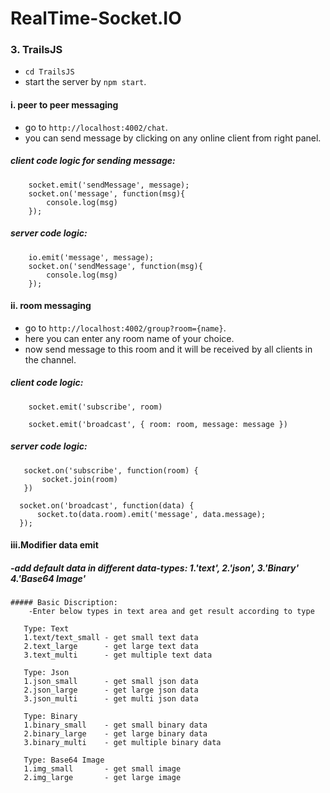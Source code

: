 # RealTime-Socket.IO

### 3. TrailsJS

  - `cd TrailsJS`
  - start the server by `npm start`.

  #### i. peer to peer messaging
   - go to `http://localhost:4002/chat`.
   - you can send message by clicking on any online client from right panel.

  ##### client code logic for sending message:

        socket.emit('sendMessage', message);
        socket.on('message', function(msg){
            console.log(msg)
        });

  ##### server code logic:

        io.emit('message', message);
        socket.on('sendMessage', function(msg){
            console.log(msg)
        });

  #### ii. room messaging
   - go to `http://localhost:4002/group?room={name}`.
   - here you can enter any room name of your choice.
   - now send message to this room and it will be received by all clients in the channel.

   ##### client code logic:

        socket.emit('subscribe', room)

        socket.emit('broadcast', { room: room, message: message })

   ##### server code logic:

       socket.on('subscribe', function(room) {
           socket.join(room)
       })

      socket.on('broadcast', function(data) {
          socket.to(data.room).emit('message', data.message);
      });

   #### iii.Modifier data emit

   ##### -add default data in different data-types: 1.'text', 2.'json', 3.'Binary' 4.'Base64 Image'

    ##### Basic Discription:
        -Enter below types in text area and get result according to type

       Type: Text
       1.text/text_small - get small text data
       2.text_large      - get large text data
       3.text_multi      - get multiple text data

       Type: Json
       1.json_small      - get small json data
       2.json_large      - get large json data
       3.json_multi      - get multi json data

       Type: Binary
       1.binary_small    - get small binary data
       2.binary_large    - get large binary data
       3.binary_multi    - get multiple binary data

       Type: Base64 Image
       1.img_small       - get small image
       2.img_large       - get large image

